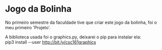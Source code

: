 ﻿# Jogo da Bolinha

No primeiro semestre da faculdade tive que criar este jogo da bolinha, foi o meu primeiro 'Projeto'. 

A biblioteca usada foi o graphics.py, deixarei o pip para instalar ela: <br>
pip3 install --user http://bit.ly/csc161graphics
